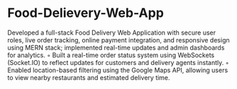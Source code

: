 # Food-Delievery-Web-App

Developed a full-stack Food Delivery Web Application with secure user roles, live order tracking, online payment
integration, and responsive design using MERN stack; implemented real-time updates and admin dashboards for
analytics.
◦ Built a real-time order status system using WebSockets (Socket.IO) to reflect updates for customers and delivery
agents instantly.
◦ Enabled location-based filtering using the Google Maps API, allowing users to view nearby restaurants and
estimated delivery time.
